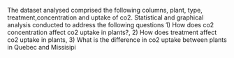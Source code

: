 The dataset analysed comprised the following columns, plant, type, treatment,concentration and uptake of co2.
Statistical and graphical analysis conducted to address the following questions 1) How does co2 concentration affect co2 uptake in plants?, 2) How does treatment affect co2 uptake in plants, 3) What is the difference in co2 uptake between plants in Quebec and Missisipi
